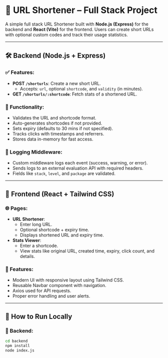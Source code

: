 # 🔗 URL Shortener – Full Stack Project

A simple full stack URL Shortener built with **Node.js (Express)** for the backend and **React (Vite)** for the frontend. Users can create short URLs with optional custom codes and track their usage statistics.

---

## 🛠 Backend (Node.js + Express)

### ✅ Features:
- **POST `/shorturls`**: Create a new short URL.
  - Accepts: `url`, optional `shortcode`, and `validity` (in minutes).
- **GET `/shorturls/:shortcode`**: Fetch stats of a shortened URL.

### 🔧 Functionality:
- Validates the URL and shortcode format.
- Auto-generates shortcodes if not provided.
- Sets expiry (defaults to 30 mins if not specified).
- Tracks clicks with timestamps and referrers.
- Stores data in-memory for fast access.

### 🧾 Logging Middleware:
- Custom middleware logs each event (success, warning, or error).
- Sends logs to an external evaluation API with required headers.
- Fields like `stack`, `level`, and `package` are validated.

---

## 🎨 Frontend (React + Tailwind CSS)

### 🌐 Pages:
- **URL Shortener**:
  - Enter long URL.
  - Optional shortcode + expiry time.
  - Displays shortened URL and expiry time.
- **Stats Viewer**:
  - Enter a shortcode.
  - View stats like original URL, created time, expiry, click count, and details.

### 🧩 Features:
- Modern UI with responsive layout using Tailwind CSS.
- Reusable Navbar component with navigation.
- Axios used for API requests.
- Proper error handling and user alerts.

---

## 🚀 How to Run Locally

### 🔧 Backend:
```bash
cd backend
npm install
node index.js
